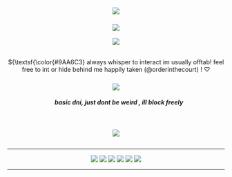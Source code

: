 <h3 align="center">
<img src="https://files.catbox.moe/hmjocz.png"/>
    </h3>
    <h3 align="center">
<img src="https://komarev.com/ghpvc/?username=endearr&label=vistor&color=818CB5"/>
    </h3>
<p align="center">
<img src="https://files.catbox.moe/pox7uc.png"/>
    </p>
    <p align="center">
</p>

<p align="center">
   <br> ${\textsf{\color{#9AA6C3}
    always whisper to interact im usually offtab!
    feel free to int or hide behind me
     happily taken (@orderinthecourt) ! ♡
</p>

<h5 align="center">

</h5> 


<p align="center">
</p>
<p align="center">
<img src="https://files.catbox.moe/6q139f.png"/>
</p>

<h5 align="center">
‎ ‎‎ ‎ ‎  basic dni, just dont be weird , ill block freely
</h5>

‎ ‎‎ ‎ ‎ 
</h5>
<p align="center">
<img src="https://files.catbox.moe/6q139f.png"/>
</p>

<div align="center">
    


<p align="center">
<img src=""/>
</p>
    

</p>






***

<p align="center">
<img src="https://64.media.tumblr.com/b3e57fc129aab192837e1be2288732a7/16fed5257cbfde37-93/s100x200/3bd634e1795e167794427e6ab58e7a8388a7147e.gifv"/> <img src="https://github.com/aesvic/aesvic/assets/144497121/28a10243-db1a-47af-81c0-a5cccc783cbd"/> <img src="https://files.catbox.moe/87egys.png"/> <img src="https://files.catbox.moe/jtmcey.png"/> <img src="https://files.catbox.moe/ijntco.gif"/> <img src="https://files.catbox.moe/kyr0xj.png"/>

***








